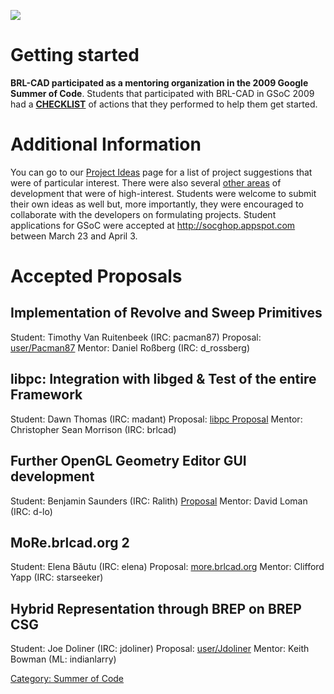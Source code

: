 ![](/wiki/img/brlcad_gsoc2009_flyer.png)

# Getting started

**BRL-CAD participated as a mentoring organization in the 2009 Google
Summer of Code**. Students that participated with BRL-CAD in GSoC 2009
had a **[CHECKLIST](Google_Summer_of_Code/Checklist.md)** of
actions that they performed to help them get started.

# Additional Information

You can go to our [Project
Ideas](Google_Summer_of_Code/2009/Project_Ideas.md) page for a
list of project suggestions that were of particular interest. There were
also several [other areas](http://brlcad.org/~sean/ideas.html) of
development that were of high-interest. Students were welcome to submit
their own ideas as well but, more importantly, they were encouraged to
collaborate with the developers on formulating projects. Student
applications for GSoC were accepted at <http://socghop.appspot.com>
between March 23 and April 3.

# Accepted Proposals

## Implementation of Revolve and Sweep Primitives

Student: Timothy Van Ruitenbeek (IRC: pacman87)
Proposal: [user/Pacman87](/wiki/user/Pacman87.md)
Mentor: Daniel Roßberg (IRC: d_rossberg)

## libpc: Integration with libged & Test of the entire Framework

Student: Dawn Thomas (IRC: madant)
Proposal: [libpc Proposal](/wiki/user/Homovulgaris.md)
Mentor: Christopher Sean Morrison (IRC: brlcad)

## Further OpenGL Geometry Editor GUI development

Student: Benjamin Saunders (IRC: Ralith)
[Proposal](/wiki/user/Ralith.md)
Mentor: David Loman (IRC: d-lo)

## MoRe.brlcad.org 2

Student: Elena Băutu (IRC: elena)
Proposal: [more.brlcad.org](/wiki/user/EBautu.md)
Mentor: Clifford Yapp (IRC: starseeker)

## Hybrid Representation through BREP on BREP CSG

Student: Joe Doliner (IRC: jdoliner)
Proposal: [user/Jdoliner](/wiki/user/Jdoliner.md)
Mentor: Keith Bowman (ML: indianlarry)

[Category: Summer of Code](Category:_Summer_of_Code.md)
